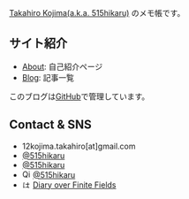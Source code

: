[Takahiro Kojima(a.k.a. 515hikaru)](https://github.com/515hikaru/) のメモ帳です。

## サイト紹介

* [About](/about): 自己紹介ページ
* [Blog](/post): 記事一覧

このブログは[GitHub](https://github.com/515hikaru/tech-memo)で管理しています。

## Contact & SNS

* <i class="far fa-envelope"></i> 12kojima.takahiro[at]gmail.com
* <i class="fab fa-twitter"></i> [@515hikaru](https://twitter.com/515hikaru)
* <i class="fab fa-github"></i> [@515hikaru](https://github.com/515hikaru)
* <img src="/qiita-favicon.png" alt="Qiita" width="15px" height="15px" /> [@515hikaru](https://qiita.com/515hikaru)
* <img src="/hatena-blog-logo-s.png" alt="はてなブログ" width="15px" height="15px" /> [Diary over Finite Fields](https://blog.515hikaru.net)
